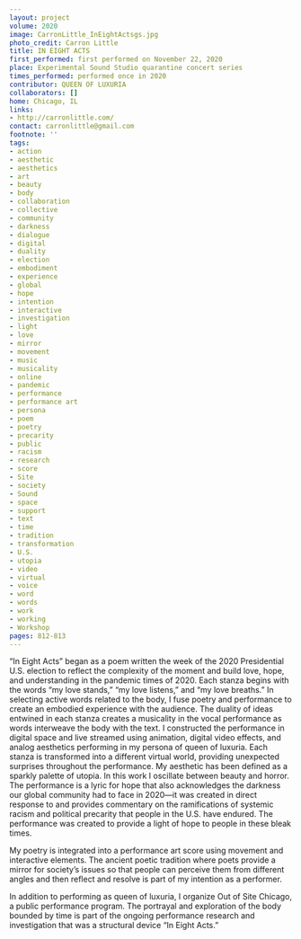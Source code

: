 ```yaml
---
layout: project
volume: 2020
image: CarronLittle_InEightActsgs.jpg
photo_credit: Carron Little
title: IN EIGHT ACTS
first_performed: first performed on November 22, 2020
place: Experimental Sound Studio quarantine concert series
times_performed: performed once in 2020
contributor: QUEEN OF LUXURIA
collaborators: []
home: Chicago, IL
links:
- http://carronlittle.com/
contact: carronlittle@gmail.com
footnote: ''
tags:
- action
- aesthetic
- aesthetics
- art
- beauty
- body
- collaboration
- collective
- community
- darkness
- dialogue
- digital
- duality
- election
- embodiment
- experience
- global
- hope
- intention
- interactive
- investigation
- light
- love
- mirror
- movement
- music
- musicality
- online
- pandemic
- performance
- performance art
- persona
- poem
- poetry
- precarity
- public
- racism
- research
- score
- Site
- society
- Sound
- space
- support
- text
- time
- tradition
- transformation
- U.S.
- utopia
- video
- virtual
- voice
- word
- words
- work
- working
- Workshop
pages: 812-813
---
```


“In Eight Acts” began as a poem written the week of the 2020 Presidential U.S. election to reflect the complexity of the moment and build love, hope, and understanding in the pandemic times of 2020. Each stanza begins with the words “my love stands,” “my love listens,” and “my love breaths.” In selecting active words related to the body, I fuse poetry and performance to create an embodied experience with the audience. The duality of ideas entwined in each stanza creates a musicality in the vocal performance as words interweave the body with the text. I constructed the performance in digital space and live streamed using animation, digital video effects, and analog aesthetics performing in my persona of queen of luxuria. Each stanza is transformed into a different virtual world, providing unexpected surprises throughout the performance. My aesthetic has been defined as a sparkly palette of utopia. In this work I oscillate between beauty and horror. The performance is a lyric for hope that also acknowledges the darkness our global community had to face in 2020—it was created in direct response to and provides commentary on the ramifications of systemic racism and political precarity that people in the U.S. have endured. The performance was created to provide a light of hope to people in these bleak times.

My poetry is integrated into a performance art score using movement and interactive elements. The ancient poetic tradition where poets provide a mirror for society’s issues so that people can perceive them from different angles and then reflect and resolve is part of my intention as a performer. 

In addition to performing as queen of luxuria, I organize Out of Site Chicago, a public performance program. The portrayal and exploration of the body bounded by time is part of the ongoing performance research and investigation that was a structural device “In Eight Acts.”